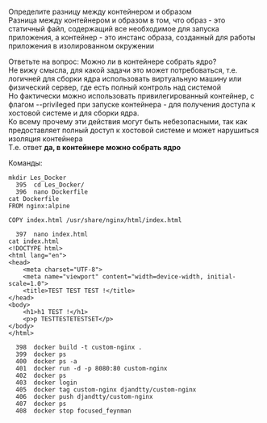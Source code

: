 Определите разницу между контейнером и образом  
Разница между контейнером и образом в том, что образ - это статичный файл, содержащий все необходимое для запуска приложения, а контейнер - это инстанс образа, созданный для работы приложения в изолированном окружении  

Ответьте на вопрос: Можно ли в контейнере собрать ядро?  
Не вижу смысла, для какой задачи это может потребоваться, т.е. логичней для сборки ядра использовать виртуальную машину или физический сервер, где есть полный контроль над системой  
Но фактически можно использовать привилегированный контейнер, с флагом --privileged при запуске контейнера - для получения доступа к хостовой системе и для сборки ядра.  
Ко всему прочему эти действия могут быть небезопасными, так как предоставляет полный доступ к хостовой системе и может нарушиться изоляция контейнера  
Т.е. ответ **да, в контейнере можно собрать ядро**  
  
Команды:  
```
mkdir Les_Docker
  395  cd Les_Docker/
  396  nano Dockerfile
cat Dockerfile
FROM nginx:alpine

COPY index.html /usr/share/nginx/html/index.html

  397  nano index.html
cat index.html
<!DOCTYPE html>
<html lang="en">
<head>
    <meta charset="UTF-8">
    <meta name="viewport" content="width=device-width, initial-scale=1.0">
    <title>TEST TEST TEST !</title>
</head>
<body>
    <h1>h1 TEST !</h1>
    <p>p TESTTESTETESTSET</p>
</body>
</html>

  398  docker build -t custom-nginx .
  399  docker ps
  400  docker ps -a
  401  docker run -d -p 8080:80 custom-nginx
  402  docker ps
  403  docker login
  405  docker tag custom-nginx djandtty/custom-nginx
  406  docker push djandtty/custom-nginx
  407  docker ps
  408  docker stop focused_feynman
```
